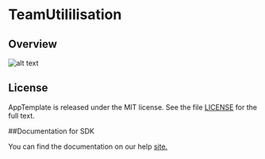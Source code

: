 TeamUtililisation
=========================

## Overview

![alt text](https://github.com/nikantonelli/TeamUtilisation/blob/master/docs/Untitled.png)

## License

AppTemplate is released under the MIT license.  See the file [LICENSE](./LICENSE) for the full text.

##Documentation for SDK

You can find the documentation on our help [site.](https://help.rallydev.com/apps/2.0/doc/)
